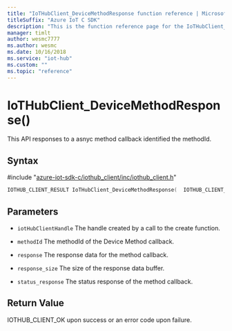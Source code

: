 ```yaml
---                             
title: "IoTHubClient_DeviceMethodResponse function reference | Microsoft Docs" 
titleSuffix: "Azure IoT C SDK"            
description: "This is the function reference page for the IoTHubClient_DeviceMethodResponse() function in the Azure IoT C SDK. This SDK is used with Azure IoT Hub and Azure IoT Hub Device Provisioning Service"            
manager: timlt                 
author: wesmc7777              
ms.author: wesmc               
ms.date: 10/16/2018                    
ms.service: "iot-hub"             
ms.custom: ""                
ms.topic: "reference"        
---                            
```


# IoTHubClient_DeviceMethodResponse()

This API responses to a asnyc method callback identified the methodId.

## Syntax

\#include "[azure-iot-sdk-c/iothub_client/inc/iothub_client.h](../iothub-client-h.md)"  
```C
IOTHUB_CLIENT_RESULT IoTHubClient_DeviceMethodResponse(  IOTHUB_CLIENT_HANDLE  C2);
```

## Parameters
* `iotHubClientHandle` The handle created by a call to the create function. 

* `methodId` The methodId of the Device Method callback. 

* `response` The response data for the method callback. 

* `response_size` The size of the response data buffer. 

* `status_response` The status response of the method callback.

## Return Value
IOTHUB_CLIENT_OK upon success or an error code upon failure.

